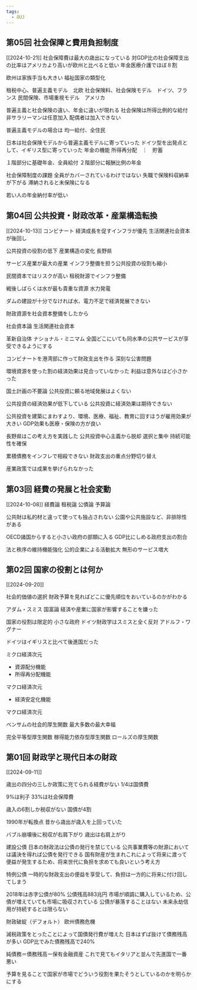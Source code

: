 ```yaml
---
tags:
  - OUJ
---
```

## 

## 第05回 社会保障と費用負担制度
[[2024-10-21]]
社会保障費は最大の歳出になっている
対GDP比の社会保障支出の比率はアメリカより高いが欧州と比べると低い
年金医療介護でほぼ８割

欧州は家族手当も大きい
福祉国家の類型化

租税中心、普遍主義モデル　北欧
社会保険料、社会保険モデル　ドイツ、フランス
民間保険、市場重視モデル　アメリカ

普遍主義と社会保険の違い、年金に違いが現れる
社会保険は所得比例的な給付
非サラリーマンは任意加入
配偶者は加入できない

普遍主義モデルの場合は
均一給付、全住民

日本は社会保険モデルから普遍主義モデルに寄っていった
ドイツ型を出発点として、イギリス型に寄っていった
年金の機能
所得再分配　｜　貯蓄

１階部分に基礎年金、全員給付
２階部分に報酬比例の年金

社会保障制度の課題
全員がカバーされているわけではない
失職で保険料収納率が下がる
滞納されると未保険になる

若い人の年金納付率が低い

## 第04回 公共投資・財政改革・産業構造転換
[[2024-10-13]]
コンビナート
経済成長を促すインフラが優先
生活関連社会資本が後回し

公共投資の役割の低下
産業構造の変化
長野県

サービス産業が最大の産業
インフラ整備を担う公共投資の役割も縮小

民間資本ではリスクが高い
租税財源でインフラ整備

戦後しばらくは水が最も貴重な資源
水力発電

ダムの建設が十分でなければ水、電力不足で経済発展できない

財政資源を社会資本整備をしたから

社会資本論
生活関連社会資本

革新自治体
ナショナル・ミニマム
全国どこにいても同水準の公共サービスが享受できるようにする

コンビナートを港湾部に作って財政支出を作る
深刻な公害問題

環境資源を使った割の経済効果は見合っていなかった
利益は意外なほど小さかった

国土計画の不要論
公共投資に頼る地域発展はよくない

公共投資の経済効果が低下している
公共投資に経済効果は期待できない

公共投資を建築にまわすより、環境、医療、福祉、教育に回すほうが雇用効果が大きい
GDP効果も医療・保険の方が良い

長野県はこの考え方を実践した
公共投資中心主義から脱却
選択と集中
持続可能性を確保

累積債務をインフレで相殺できない
財政支出の重点分野切り替え

産業政策では成果を挙げられなかった


## 第03回 経費の発展と社会変動
[[2024-10-08]]
経費論
租税論
公債論
予算論

公共財は私的材と違って使っても独占されない
公園や公共施設など、非排除性がある

OECD諸国からすると小さい政府の部類に入る
GDP比にしめる政府支出の割合

法と秩序の維持機能強化
公的企業による活動拡大
無形のサービス増大



## 第02回 国家の役割とは何か
[[2024-09-20]]

社会的価値の選択
財政予算を見ればどこに優先順位をおいているのかがわかる

アダム・スミス 国富論
経済や産業に国家が影響することを嫌った

国家の役割は限定的
小さな政府
ドイツ財政学はスミスと全く反対
アドルフ・ワグナー

ドイツはイギリスと比べて後進国だった

ミクロ経済次元
- 資源配分機能
- 所得再分配機能

マクロ経済次元
- 経済安定化機能

マクロ経済次元

ベンサムの社会的厚生関数
最大多数の最大幸福

完全平等型厚生関数
稼得能力依存型厚生関数
ロールズの厚生関数

## 第01回 財政学と現代日本の財政
[[2024-09-11]]

歳出の四分の三しか政策に充てられる経費がない
1/4は国債費

9%は利子
33%は社会保障費

歳入の6割しか税収がない
国債が4割

1990年が転換点
昔から歳出が歳入を上回っていた

バブル崩壊後に税収が右肩下がり
歳出は右肩上がり

建設公債
日本の財政法は公債の発行を禁じている
公共事業費等の財源においては議決を得れば公債を発行できる
国有財産が生まれこれによって将来に渡って便益が発生するため、将来世代に負担を求めても良いという考え方

特例公債
一時的な財政支出の便益を享受して、負担は一方的に将来に付け回してしまう

2018年は赤字公債が80%
公債残高883兆円
市場が順調に購入しているため、公債が増えていても市場に吸収されている
公債が暴落することはない
未来永劫信用が持続するとは限らない

財政破綻（デフォルト）
欧州債務危機

減税政策をとったことによって国債発行費が増えた
日本はずば抜けて債務残高が多い
GDP比でみた債務残高で240%

純債務＝債務残高ー保有金融資産
これで見てもイタリアと並んで先進国で一番悪い

予算を見ることで国家が市場でどういう役割を果たそうとしているのかを明らかにする


